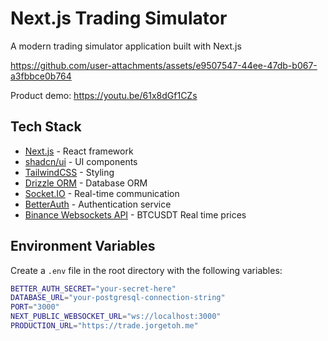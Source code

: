 # Next.js Trading Simulator

A modern trading simulator application built with Next.js

https://github.com/user-attachments/assets/e9507547-44ee-47db-b067-a3fbbce0b764

Product demo: https://youtu.be/61x8dGf1CZs

## Tech Stack

- [Next.js](https://nextjs.org) - React framework
- [shadcn/ui](https://ui.shadcn.com) - UI components
- [TailwindCSS](https://tailwindcss.com) - Styling
- [Drizzle ORM](https://orm.drizzle.team) - Database ORM
- [Socket.IO](https://socket.io) - Real-time communication
- [BetterAuth](https://better-auth.vercel.app/) - Authentication service
- [Binance Websockets API](https://developers.binance.com/docs/binance-spot-api-docs/web-socket-api) - BTCUSDT Real time prices

## Environment Variables

Create a `.env` file in the root directory with the following variables:

```bash
BETTER_AUTH_SECRET="your-secret-here"
DATABASE_URL="your-postgresql-connection-string"
PORT="3000"
NEXT_PUBLIC_WEBSOCKET_URL="ws://localhost:3000"
PRODUCTION_URL="https://trade.jorgetoh.me"
```
